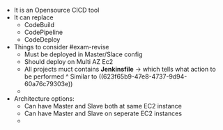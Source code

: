 - It is an Opensource CICD tool
- It can replace
	- CodeBuild
	- CodePipeline
	- CodeDeploy
- Things to consider #exam-revise
	- Must be deployed in Master/Slace config
	- Should deploy on Multi AZ Ec2
	- All projects muct contains **Jenkinsfile** -> which tells what action to be performed
	  ^ Similar to ((623f65b9-47e8-4737-9d94-60a76c79303e))
	-
- Architecture options:
	- Can have Master and Slave both at same EC2 instance
	- Can have Master and Slave on seperate EC2 instances
	-